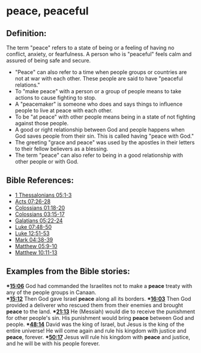 # peace, peaceful #

## Definition: ##

The term "peace" refers to a state of being or a feeling of having no conflict, anxiety, or fearfulness. A person who is "peaceful" feels calm and assured of being safe and secure.

* "Peace" can also refer to a time when people groups or countries are not at war with each other. These people are said to have "peaceful relations."
* To "make peace" with a person or a group of people means to take actions to cause fighting to stop.
* A "peacemaker" is someone who does and says things to influence people to live at peace with each other.
* To be "at peace" with other people means being in a state of not fighting against those people.
* A good or right relationship between God and people happens when God saves people from their sin. This is called having "peace with God."
* The greeting "grace and peace" was used by the apostles in their letters to their fellow believers as a blessing.
* The term "peace" can also refer to being in a good relationship with other people or with God.

## Bible References: ##

* [1 Thessalonians 05:1-3](en/tn/1th/help/05/01)
* [Acts 07:26-28](en/tn/act/help/07/26)
* [Colossians 01:18-20](en/tn/col/help/01/18)
* [Colossians 03:15-17](en/tn/col/help/03/15)
* [Galatians 05:22-24](en/tn/gal/help/05/22)
* [Luke 07:48-50](en/tn/luk/help/07/48)
* [Luke 12:51-53](en/tn/luk/help/12/51)
* [Mark 04:38-39](en/tn/mrk/help/04/38)
* [Matthew 05:9-10](en/tn/mat/help/05/09)
* [Matthew 10:11-13](en/tn/mat/help/10/11)

## Examples from the Bible stories: ##

  __*[15:06](en/tn/obs/help/15/06)__ God had commanded the Israelites not to make a __peace__ treaty with any of the people groups in Canaan.  
  __*[15:12](en/tn/obs/help/15/12)__ Then God gave Israel __peace__ along all its borders. 
  __*[16:03](en/tn/obs/help/16/03)__ Then God provided a deliverer who rescued them from their enemies and brought __peace__ to the land. 
  __*[21:13](en/tn/obs/help/21/13)__ He (Messiah) would die to receive the punishment for other people's sin. His punishment would bring __peace__ between God and people. 
  __*[48:14](en/tn/obs/help/48/14)__ David was the king of Israel, but Jesus is the king of the entire universe! He will come again and rule his kingdom with justice and __peace__, forever.
  __*[50:17](en/tn/obs/help/50/17)__ Jesus will rule his kingdom with __peace__ and justice, and he will be with his people forever.
